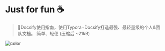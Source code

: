 # Just for fun ☕️
> 💪Docsify使用指南，使用Typora+Docsify打造最强、最轻量级的个人&团队文档。
 简单、轻便 (压缩后 ~21kB)


<!-- [开始使用 Let Go](/README.md) -->
![color](#f0f0f0)